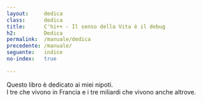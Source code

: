 ```yaml
---
layout:     dedica
class:      dedica
title:      C'hi++ - Il senso della Vita è il debug
h2:         Dedica
permalink:  /manuale/dedica
precedente: /manuale/
seguente:   indice
no-index:   true

---
```


Questo libro è dedicato ai miei nipoti.<br />
I tre che vivono in Francia e i tre miliardi che vivono anche altrove.
